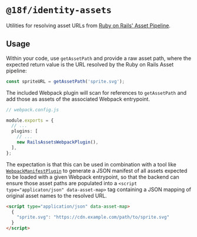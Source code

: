 # `@18f/identity-assets`

Utilities for resolving asset URLs from [Ruby on Rails' Asset Pipeline](https://guides.rubyonrails.org/asset_pipeline.html).

## Usage

Within your code, use `getAssetPath` and provide a raw asset path, where the expected return value is the URL resolved by the Ruby on Rails Asset pipeline:

```ts
const spriteURL = getAssetPath('sprite.svg');
```

The included Webpack plugin will scan for references to `getAssetPath` and add those as assets of the associated Webpack entrypoint.

```ts
// webpack.config.js

module.exports = {
  // ...
  plugins: [
    // ...
    new RailsAssetsWebpackPlugin(),
  ],
};
```

The expectation is that this can be used in combination with a tool like [`WebpackManifestPlugin`](https://github.com/shellscape/webpack-manifest-plugin) to generate a JSON manifest of all assets expected to be loaded with a given Webpack entrypoint, so that the backend can ensure those asset paths are populated into a `<script type="applicaton/json" data-asset-map>` tag containing a JSON mapping of original asset names to the resolved URL.

```html
<script type="application/json" data-asset-map>
  {
    "sprite.svg": "https://cdn.example.com/path/to/sprite.svg"
  }
</script>
```
